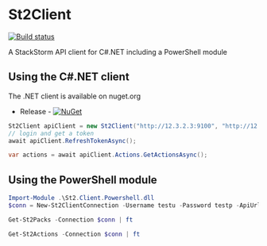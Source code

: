 # St2Client

[![Build status](https://ci.appveyor.com/api/projects/status/y7rueuv6m1v0g7p8?svg=true)](https://ci.appveyor.com/project/tonybaloney/st2client)


A StackStorm API client for C#.NET including a PowerShell module

## Using the C#.NET client

The .NET client is available on nuget.org
* Release - [![NuGet](https://img.shields.io/nuget/v/St2.Client.svg)]()

```csharp
St2Client apiClient = new St2Client("http://12.3.2.3:9100", "http://12.3.2.3:9101", "testu", "testp");
// login and get a token
await apiClient.RefreshTokenAsync();

var actions = await apiClient.Actions.GetActionsAsync();
```

## Using the PowerShell module

```powershell
Import-Module .\St2.Client.Powershell.dll
$conn = New-St2ClientConnection -Username testu -Password testp -ApiUrl "http://12.3.2.3:9101" -AuthApiUrl "http://12.3.2.3:9100"

Get-St2Packs -Connection $conn | ft

Get-St2Actions -Connection $conn | ft

```
